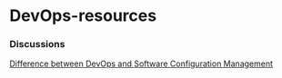 # DevOps-resources

### Discussions

[Difference between DevOps and Software Configuration Management](https://softwareengineering.stackexchange.com/questions/130850/difference-between-devops-and-software-configuration-management)